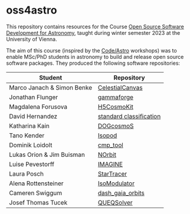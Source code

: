 # oss4astro

This repository contains resources for the Course [Open Source Software Development for Astronomy](https://ufind.univie.ac.at/en/course.html?lv=450102&semester=2023W), taught during winter semester 2023 at the University of Vienna.

The aim of this course (inspired by the [Code/Astro](https://semaphorep.github.io/codeastro/) workshops) was to enable MSc/PhD students in astronomy to build and release open source software packages. They produced the following software repositories:

| Student                   | Repository                   |
| --------                  | -------                   |
| Marco Janach & Simon Benke| [CelestialCanvas](https://github.com/SimonPBe/CelestialCanvas)    |
| Jonathan Flunger          | [gammaforge](https://github.com/jonathanflunger/gammaforge)    |
| Magdalena Forusova        | [H5CosmoKit](https://github.com/forusovam46/H5CosmoKit)    |
| David Hernandez           | [standard classification](https://github.com/Starvexx/standard_classification)    |
| Katharina Kain            | [DOGcosmoS](https://github.com/katharinaka/DOGcosmoS.git)    |
| Tano Kender               | [Isopod](https://github.com/InkAtom/Isopod)    |
| Dominik Loidolt           | [cmp_tool](https://github.com/blue-bit-shift/cmp_tool)   |
| Lukas Orion & Jim Buisman | [NOrbit](https://github.com/Lukas-Orion/NOrbit)   |
| Luise Pevestorff          | [IMAGINE](https://github.com/luisepevestorff/IMAGINE)   |
| Laura Posch               | [StarTracer](https://github.com/laurap81/StarTracer)   |
| Alena Rottensteiner       | [IsoModulator](https://github.com/rottenstea/Empirical_isochrones)   |
| Cameren Swiggum           | [dash_gaia_orbits](https://github.com/CSwigg/dash_gaia_orbits)   |
| Josef Thomas Tucek        | [QUEQSolver](https://github.com/josef223/QUEQSolver)   |

 



